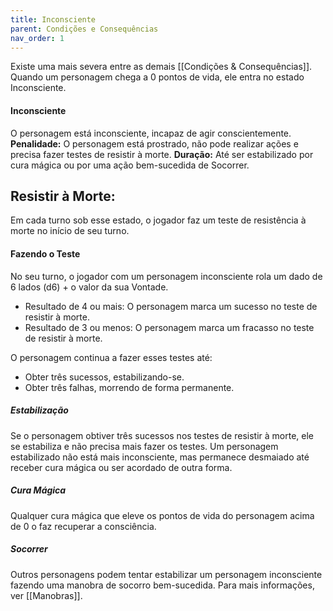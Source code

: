 ```yaml
---
title: Inconsciente
parent: Condições e Consequências
nav_order: 1
---
```

Existe uma mais severa entre as demais [[Condições & Consequências]]. Quando um personagem chega a 0 pontos de vida, ele entra no estado Inconsciente.
#### Inconsciente
O personagem está inconsciente, incapaz de agir conscientemente. 
**Penalidade:** O personagem está prostrado, não pode realizar ações e precisa fazer testes de resistir à morte. 
**Duração:** Até ser estabilizado por cura mágica ou por uma ação bem-sucedida de Socorrer.

## Resistir à Morte:
Em cada turno sob esse estado, o jogador faz um teste de resistência à morte no início de seu turno.

#### Fazendo o Teste
No seu turno, o jogador com um personagem inconsciente rola um dado de 6 lados (d6) + o valor da sua Vontade.
- Resultado de 4 ou mais: O personagem marca um sucesso no teste de resistir à morte.
- Resultado de 3 ou menos: O personagem marca um fracasso no teste de resistir à morte.

O personagem continua a fazer esses testes até:
- Obter três sucessos, estabilizando-se.
- Obter três falhas, morrendo de forma permanente.

##### Estabilização
Se o personagem obtiver três sucessos nos testes de resistir à morte, ele se estabiliza e não precisa mais fazer os testes. Um personagem estabilizado não está mais inconsciente, mas permanece desmaiado até receber cura mágica ou ser acordado de outra forma.

##### Cura Mágica
Qualquer cura mágica que eleve os pontos de vida do personagem acima de 0 o faz recuperar a consciência.

##### Socorrer
Outros personagens podem tentar estabilizar um personagem inconsciente fazendo uma manobra de socorro bem-sucedida. Para mais informações, ver [[Manobras]].
